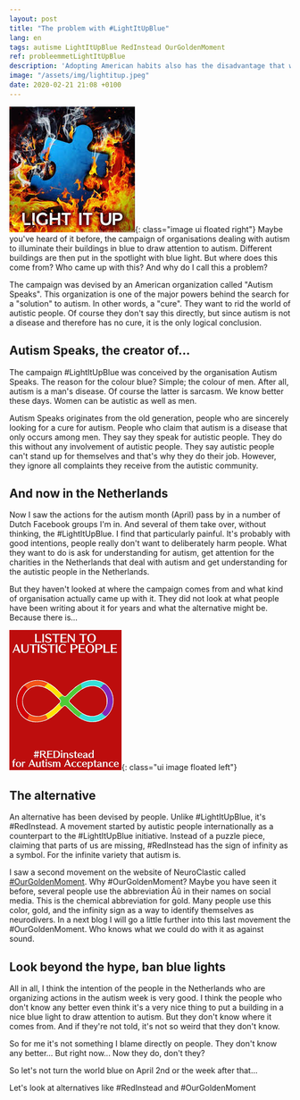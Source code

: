 ```yaml
---
layout: post
title: "The problem with #LightItUpBlue"
lang: en
tags: autisme LightItUpBlue RedInstead OurGoldenMoment 
ref: probleemmetLightItUpBlue
description: 'Adopting American habits also has the disadvantage that wrong habits are copied blindly. One of those wrong habits is the campaign #LightItUpBlue'
image: "/assets/img/lightitup.jpeg"
date: 2020-02-21 21:08 +0100
---
```

![Light it up!](/assets/img/lightitup.jpeg){: class="image ui floated right"}
Maybe you've heard of it before, the campaign of organisations dealing with autism to illuminate their buildings in blue to draw attention to autism. Different buildings are then put in the spotlight with blue light. But where does this come from? Who came up with this? And why do I call this a problem?

The campaign was devised by an American organization called "Autism Speaks". This organization is one of the major powers behind the search for a "solution" to autism. In other words, a "cure". They want to rid the world of autistic people. Of course they don't say this directly, but since autism is not a disease and therefore has no cure, it is the only logical conclusion.

## Autism Speaks, the creator of...

The campaign #LightItUpBlue was conceived by the organisation Autism Speaks. The reason for the colour blue? Simple; the colour of men. After all, autism is a man's disease. Of course the latter is sarcasm. We know better these days. Women can be autistic as well as men.

Autism Speaks originates from the old generation, people who are sincerely looking for a cure for autism. People who claim that autism is a disease that only occurs among men. They say they speak for autistic people. They do this without any involvement of autistic people. They say autistic people can't stand up for themselves and that's why they do their job. However, they ignore all complaints they receive from the autistic community.

## And now in the Netherlands

Now I saw the actions for the autism month (April) pass by in a number of Dutch Facebook groups I'm in. And several of them take over, without thinking, the #LightItUpBlue. I find that particularly painful. It's probably with good intentions, people really don't want to deliberately harm people. What they want to do is ask for understanding for autism, get attention for the charities in the Netherlands that deal with autism and get understanding for the autistic people in the Netherlands.

But they haven't looked at where the campaign comes from and what kind of organisation actually came up with it. They did not look at what people have been writing about it for years and what the alternative might be. Because there is...

![No #LightItUpBlue but #RedInstead](/assets/img/redinstead.png){: class="ui image floated left"}
## The alternative
An alternative has been devised by people. Unlike #LightItUpBlue, it's #RedInstead. A movement started by autistic people internationally as a counterpart to the #LightItUpBlue initiative. Instead of a puzzle piece, claiming that parts of us are missing, #RedInstead has the sign of infinity as a symbol. For the infinite variety that autism is.

I saw a second movement on the website of NeuroClastic called [#OurGoldenMoment](https://neuroclastic.com/2020/02/09/introducing-our-golden-moment-an-inaugural-coming-out-day-on-april-1st-2020-for-the-autistic-neurodivergent-community/). Why #OurGoldenMoment? Maybe you have seen it before, several people use the abbreviation Âû in their names on social media. This is the chemical abbreviation for gold. Many people use this color, gold, and the infinity sign as a way to identify themselves as neurodivers. In a next blog I will go a little further into this last movement the #OurGoldenMoment. Who knows what we could do with it as against sound.

## Look beyond the hype, ban blue lights

All in all, I think the intention of the people in the Netherlands who are organizing actions in the autism week is very good. I think the people who don't know any better even think it's a very nice thing to put a building in a nice blue light to draw attention to autism. But they don't know where it comes from. And if they're not told, it's not so weird that they don't know.

So for me it's not something I blame directly on people. They don't know any better... But right now... Now they do, don't they?

So let's not turn the world blue on April 2nd or the week after that...

Let's look at alternatives like #RedInstead and #OurGoldenMoment
